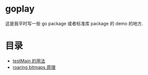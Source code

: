 # goplay
这是我平时写一些 go package 或者标准库 package 的 demo 的地方.

# 目录
- [testMain 的用法](example/1/)
- [roaring bitmaps 原理](example/2/)
